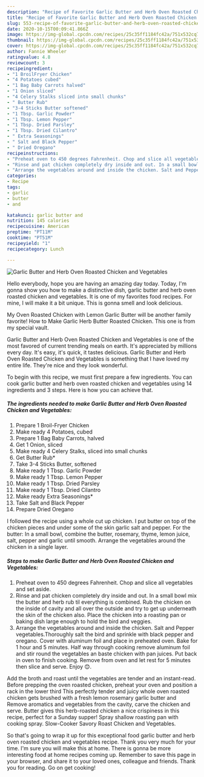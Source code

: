 ```yaml
---
description: "Recipe of Favorite Garlic Butter and Herb Oven Roasted Chicken and Vegetables"
title: "Recipe of Favorite Garlic Butter and Herb Oven Roasted Chicken and Vegetables"
slug: 553-recipe-of-favorite-garlic-butter-and-herb-oven-roasted-chicken-and-vegetables
date: 2020-10-15T00:09:41.866Z
image: https://img-global.cpcdn.com/recipes/25c35ff1184fc42a/751x532cq70/garlic-butter-and-herb-oven-roasted-chicken-and-vegetables-recipe-main-photo.jpg
thumbnail: https://img-global.cpcdn.com/recipes/25c35ff1184fc42a/751x532cq70/garlic-butter-and-herb-oven-roasted-chicken-and-vegetables-recipe-main-photo.jpg
cover: https://img-global.cpcdn.com/recipes/25c35ff1184fc42a/751x532cq70/garlic-butter-and-herb-oven-roasted-chicken-and-vegetables-recipe-main-photo.jpg
author: Fannie Wheeler
ratingvalue: 4.8
reviewcount: 3
recipeingredient:
- "1 BroilFryer Chicken"
- "4 Potatoes cubed"
- "1 Bag Baby Carrots halved"
- "1 Onion sliced"
- "4 Celery Stalks sliced into small chunks"
- " Butter Rub"
- "3-4 Sticks Butter softened"
- "1 Tbsp. Garlic Powder"
- "1 Tbsp. Lemon Pepper"
- "1 Tbsp. Dried Parsley"
- "1 Tbsp. Dried Cilantro"
- " Extra Seasonings"
- " Salt and Black Pepper"
- " Dried Oregano"
recipeinstructions:
- "Preheat oven to 450 degrees Fahrenheit. Chop and slice all vegetables and set aside."
- "Rinse and pat chicken completely dry inside and out. In a small bowl mix the butter and herb rub til everything is combined. Rub the chicken on the inside of cavity and all over the outside and try to get up underneath the skin of the chicken also. Place the chicken into a roasting pan or baking dish large enough to hold the bird and veggies."
- "Arrange the vegetables around and inside the chicken. Salt and Pepper vegetables.Thoroughly salt the bird and sprinkle with black pepper and oregano. Cover with aluminum foil and place in preheated oven. Bake for 1 hour and 5 minutes. Half way through cooking remove aluminum foil and stir round the vegetables an baste chicken with pan juices. Put back in oven to finish cooking. Remove from oven and let rest for 5 minutes then slice and serve. Enjoy 😊."
categories:
- Recipe
tags:
- garlic
- butter
- and

katakunci: garlic butter and 
nutrition: 145 calories
recipecuisine: American
preptime: "PT11M"
cooktime: "PT51M"
recipeyield: "1"
recipecategory: Lunch

---
```



![Garlic Butter and Herb Oven Roasted Chicken and Vegetables](https://img-global.cpcdn.com/recipes/25c35ff1184fc42a/751x532cq70/garlic-butter-and-herb-oven-roasted-chicken-and-vegetables-recipe-main-photo.jpg)

Hello everybody, hope you are having an amazing day today. Today, I'm gonna show you how to make a distinctive dish, garlic butter and herb oven roasted chicken and vegetables. It is one of my favorites food recipes. For mine, I will make it a bit unique. This is gonna smell and look delicious.

My Oven Roasted Chicken with Lemon Garlic Butter will be another family favorite! How to Make Garlic Herb Butter Roasted Chicken. This one is from my special vault.

Garlic Butter and Herb Oven Roasted Chicken and Vegetables is one of the most favored of current trending meals on earth. It's appreciated by millions every day. It's easy, it's quick, it tastes delicious. Garlic Butter and Herb Oven Roasted Chicken and Vegetables is something that I have loved my entire life. They're nice and they look wonderful.


To begin with this recipe, we must first prepare a few ingredients. You can cook garlic butter and herb oven roasted chicken and vegetables using 14 ingredients and 3 steps. Here is how you can achieve that.

<!--inarticleads1-->

##### The ingredients needed to make Garlic Butter and Herb Oven Roasted Chicken and Vegetables:

1. Prepare 1 Broil-Fryer Chicken
1. Make ready 4 Potatoes, cubed
1. Prepare 1 Bag Baby Carrots, halved
1. Get 1 Onion, sliced
1. Make ready 4 Celery Stalks, sliced into small chunks
1. Get  Butter Rub*
1. Take 3-4 Sticks Butter, softened
1. Make ready 1 Tbsp. Garlic Powder
1. Make ready 1 Tbsp. Lemon Pepper
1. Make ready 1 Tbsp. Dried Parsley
1. Make ready 1 Tbsp. Dried Cilantro
1. Make ready  Extra Seasonings*
1. Take  Salt and Black Pepper
1. Prepare  Dried Oregano


I followed the recipe using a whole cut up chicken. I put butter on top of the chicken pieces and under some of the skin garlic salt and pepper. For the butter: In a small bowl, combine the butter, rosemary, thyme, lemon juice, salt, pepper and garlic until smooth. Arrange the vegetables around the chicken in a single layer. 

<!--inarticleads2-->

##### Steps to make Garlic Butter and Herb Oven Roasted Chicken and Vegetables:

1. Preheat oven to 450 degrees Fahrenheit. Chop and slice all vegetables and set aside.
1. Rinse and pat chicken completely dry inside and out. In a small bowl mix the butter and herb rub til everything is combined. Rub the chicken on the inside of cavity and all over the outside and try to get up underneath the skin of the chicken also. Place the chicken into a roasting pan or baking dish large enough to hold the bird and veggies.
1. Arrange the vegetables around and inside the chicken. Salt and Pepper vegetables.Thoroughly salt the bird and sprinkle with black pepper and oregano. Cover with aluminum foil and place in preheated oven. Bake for 1 hour and 5 minutes. Half way through cooking remove aluminum foil and stir round the vegetables an baste chicken with pan juices. Put back in oven to finish cooking. Remove from oven and let rest for 5 minutes then slice and serve. Enjoy 😊.


Add the broth and roast until the vegetables are tender and an instant-read. Before prepping the oven roasted chicken, preheat your oven and position a rack in the lower third This perfectly tender and juicy whole oven roasted chicken gets brushed with a fresh lemon rosemary garlic butter and Remove aromatics and vegetables from the cavity, carve the chicken and serve. Butter gives this herb-roasted chicken a nice crispiness in this recipe, perfect for a Sunday supper! Spray shallow roasting pan with cooking spray. Slow-Cooker Savory Roast Chicken and Vegetables. 

So that's going to wrap it up for this exceptional food garlic butter and herb oven roasted chicken and vegetables recipe. Thank you very much for your time. I'm sure you will make this at home. There is gonna be more interesting food at home recipes coming up. Remember to save this page in your browser, and share it to your loved ones, colleague and friends. Thank you for reading. Go on get cooking!
